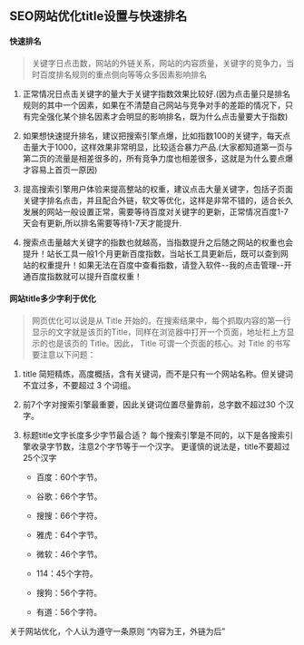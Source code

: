 ## SEO网站优化title设置与快速排名

#### 快速排名

> 关键字日点击数，网站的外链关系，网站的内容质量，关键字的竞争力，当时百度排名规则的重点侧向等等众多因素影响排名

1. 正常情况日点击关键字的量大于关键字指数效果比较好.(因为点击量只是排名规则的其中一个因素，如果在不清楚自己网站与竞争对手的差距的情况下，只有完全强化某个排名因素才会明显的影响排名，既为什么点击量要大于指数)

2. 如果想快速提升排名，建议把搜索引擎点爆，比如指数100的关键字，每天点击量大于1000，这样效果非常明显，比较适合暴力产品.(大家都知道第一页与第二页的流量是相差很多的，所有竞争力度也相差很多，这就是为什么要点爆才容易上首页一原因)

3. 提高搜索引擎用户体验来提高整站的权重，建议点击大量关键字，包括子页面关键字排名点击，并且配合外链，软文等优化，这样是非常不错的，适合长久发展的网站一般设置正常，需要等待百度对关键字的更新，正常情况百度1-7天会有更新,所以排名需要等待1-7天才能提升.

4. 搜索点击量越大关键字的指数也就越高，当指数提升之后随之网站的权重也会提升！站长工具一般1个月更新百度指数，当站长工具更新后，既可以查到网站的权重提升！如果无法在百度中查看指数，请登入软件--我的点击管理--开通百度指数就可以提升百度权重！

#### 网站title多少字利于优化

> 网页优化可以说是从 Title 开始的。在搜索结果中，每个抓取内容的第一行显示的文字就是该页的Title，同样在浏览器中打开一个页面，地址栏上方显示的也是该页的 Title。因此， Title 可谓一个页面的核心。对 Title 的书写要注意以下问题：

1. title 简短精炼，高度概括，含有关键词，而不是只有一个网站名称。但关键词不宜过多，不要超过 3 个词组。 

2. 前7个字对搜索引擎最重要，因此关键词位置尽量靠前，总字数不超过30 个汉字。 

3. 标题title文字长度多少字节最合适？ 每个搜索引擎是不同的，以下是各搜索引擎收录字节数，注意2个字节等于一个汉字。 更谨慎的说法是，title不要超过25个汉字

    * 百度：60个字节。 

    * 谷歌：66个字节。

    * 搜搜：66个字符。 

    * 雅虎：64个字节。 

    * 微软：46个字节。 

    * 114：45个字符。 

    * 搜狗：56个字符。 

    * 有道：56个字符。

关于网站优化，个人认为遵守一条原则 “内容为王，外链为后”
